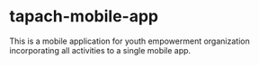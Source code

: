 # tapach-mobile-app
This is a mobile application for youth empowerment organization incorporating all activities to a single mobile app.
